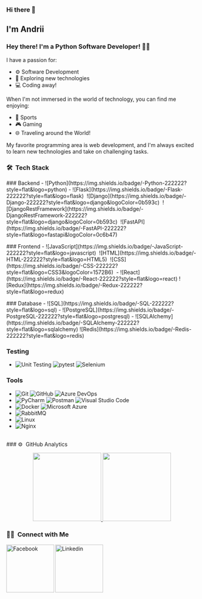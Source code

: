 ### Hi there 👋

##  I'm Andrii 

### Hey there! I'm a Python Software Developer! 👨‍💻

I have a passion for:
- ⚙️ Software Development
- 🚀 Exploring new technologies
- 💻 Coding away!

When I'm not immersed in the world of technology, you can find me enjoying:
- 🏐 Sports
- 🎮 Gaming
- 🌐 Traveling around the World!

My favorite programming area is web development, and I'm always excited to learn new technologies and take on challenging tasks.


### 🛠 &nbsp;Tech Stack

<p align="center">
  <p>
    ### Backend
    - ![Python](https://img.shields.io/badge/-Python-222222?style=flat&logo=python)
    - ![Flask](https://img.shields.io/badge/-Flask-222222?style=flat&logo=flask)&nbsp; ![Django](https://img.shields.io/badge/-    Django-222222?style=flat&logo=django&logoColor=0b593c)&nbsp;
  ![DjangoRestFramework](https://img.shields.io/badge/-DjangoRestFramework-222222?style=flat&logo=django&logoColor=0b593c)&nbsp;
  ![FastAPI](https://img.shields.io/badge/-FastAPI-222222?style=flat&logo=fastapi&logoColor=0c6b47)
  </p>
  <p>
### Frontend
- ![JavaScript](https://img.shields.io/badge/-JavaScript-222222?style=flat&logo=javascript)&nbsp;
  ![HTML](https://img.shields.io/badge/-HTML-222222?style=flat&logo=HTML5)&nbsp;
  ![CSS](https://img.shields.io/badge/-CSS-222222?style=flat&logo=CSS3&logoColor=1572B6)&nbsp;
- ![React](https://img.shields.io/badge/-React-222222?style=flat&logo=react)
  ![Redux](https://img.shields.io/badge/-Redux-222222?style=flat&logo=redux)
</p>
  </p>
### Database
- ![SQL](https://img.shields.io/badge/-SQL-222222?style=flat&logo=sql)
- ![PostgreSQL](https://img.shields.io/badge/-PostgreSQL-222222?style=flat&logo=postgresql)
- ![SQLAlchemy](https://img.shields.io/badge/-SQLAlchemy-222222?style=flat&logo=sqlalchemy)
  ![Redis](https://img.shields.io/badge/-Redis-222222?style=flat&logo=redis)

### Testing
- ![Unit Testing](https://img.shields.io/badge/-Unit%20Testing-222222?style=flat&logo=unittest&logoColor=32CD32)
  ![pytest](https://img.shields.io/badge/-pytest-222222?style=flat&logo=pytest)
  ![Selenium](https://img.shields.io/badge/-Selenium-222222?style=flat&logo=selenium)

### Tools
- ![Git](https://img.shields.io/badge/-Git-222222?style=flat&logo=git)
  ![GitHub](https://img.shields.io/badge/-GitHub-222222?style=flat&logo=github)
  ![Azure DevOps](https://img.shields.io/badge/-Azure%20DevOps-222222?style=flat&logo=azure-devops)
- ![PyCharm](https://img.shields.io/badge/-PyCharm-222222?style=flat&logo=pycharm)
  ![Postman](https://img.shields.io/badge/-Postman-222222?style=flat&logo=postman)
  ![Visual Studio Code](https://img.shields.io/badge/-Visual%20Studio%20Code-222222?style=flat&logo=visual-studio-code&logoColor=007ACC)
- ![Docker](https://img.shields.io/badge/-Docker-222222?style=flat&logo=docker)
  ![Microsoft Azure](https://img.shields.io/badge/-Microsoft%20Azure-222222?style=flat&logo=microsoft-azure&logoColor=0089D6)
- ![RabbitMQ](https://img.shields.io/badge/-RabbitMQ-222222?style=flat&logo=rabbitmq)
- ![Linux](https://img.shields.io/badge/-Linux-222222?style=flat&logo=linux)
- ![Nginx](https://img.shields.io/badge/-Nginx-222222?style=flat&logo=nginx&logoColor=0c6b47)

<br />
### ⚙️ &nbsp;GitHub Analytics

<p align="center">
<a href="https://github.com/Lap-DevOps">
  <img height="180em" src="https://github-readme-stats-eight-theta.vercel.app/api?username=Lap-DevOps&show_icons=true&theme=algolia&include_all_commits=true&count_private=true"/>
  <img height="180em" src="https://github-readme-stats-eight-theta.vercel.app/api/top-langs/?username=Lap-DevOps&layout=compact&langs_count=8&theme=algolia"/>
</a>
</p>

### 🤝🏻 &nbsp;Connect with Me

[<img align="left" alt="Facebook" width="126px" src="https://img.shields.io/badge/Facebook-1877F2?style=flat&logo=facebook&logoColor=white" />](https://www.facebook.com/profile.php?id=100005632441627)
[<img align="left" alt="Linkedin" width="126px" src="https://img.shields.io/badge/Linkedin-0077B5?style=flat&logo=linkedin&logoColor=white" />](https://www.linkedin.com/in/andrii-levin-720074b5/)




<!--
**Lap-DevOps/Lap-DevOps** is a ✨ _special_ ✨ repository because its `README.md` (this file) appears on your GitHub profile.

Here are some ideas to get you started:

- 🔭 I’m currently working on ...
- 🌱 I’m currently learning ...
- 👯 I’m looking to collaborate on ...
- 🤔 I’m looking for help with ...
- 💬 Ask me about ...
- 📫 How to reach me: ...
- 😄 Pronouns: ...
- ⚡ Fun fact: ...
-->
